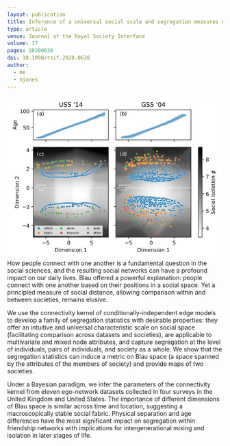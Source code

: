 ```yaml
---
layout: publication
title: Inference of a universal social scale and segregation measures using social connectivity kernels
type: article
venue: Journal of the Royal Society Interface
volume: 17
pages: 20200638
doi: 10.1098/rsif.2020.0638
author:
  - me
  - njones
---
```


![thumbnail](/assets/2020-10-28-social-kernels/thumbnail.png)
How people connect with one another is a fundamental question in the social sciences, and the resulting social networks can have a profound impact on our daily lives. Blau offered a powerful explanation: people connect with one another based on their positions in a social space. Yet a principled measure of social distance, allowing comparison within and between societies, remains elusive.

We use the connectivity kernel of conditionally-independent edge models to develop a family of segregation statistics with desirable properties: they offer an intuitive and universal characteristic scale on social space (facilitating comparison across datasets and societies), are applicable to multivariate and mixed node attributes, and capture segregation at the level of individuals, pairs of individuals, and society as a whole. We show that the segregation statistics can induce a metric on Blau space (a space spanned by the attributes of the members of society) and provide maps of two societies.

Under a Bayesian paradigm, we infer the parameters of the connectivity kernel from eleven ego-network datasets collected in four surveys in the United Kingdom and United States. The importance of different dimensions of Blau space is similar across time and location, suggesting a macroscopically stable social fabric. Physical separation and age differences have the most significant impact on segregation within friendship networks with implications for intergenerational mixing and isolation in later stages of life.
